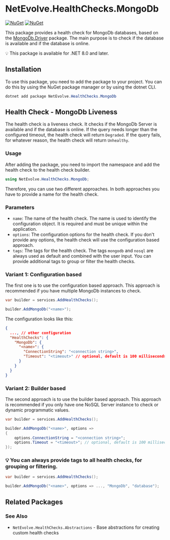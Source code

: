 # NetEvolve.HealthChecks.MongoDb

[![NuGet](https://img.shields.io/nuget/v/NetEvolve.HealthChecks.MongoDb?logo=nuget)](https://www.nuget.org/packages/NetEvolve.HealthChecks.MongoDb/)
[![NuGet](https://img.shields.io/nuget/dt/NetEvolve.HealthChecks.MongoDb?logo=nuget)](https://www.nuget.org/packages/NetEvolve.HealthChecks.MongoDb/)

This package provides a health check for MongoDb databases, based on the [MongoDb.Driver](https://www.nuget.org/packages/MongoDb.Driver/) package. The main purpose is to check if the database is available and if the database is online.

:bulb: This package is available for .NET 8.0 and later.

## Installation
To use this package, you need to add the package to your project. You can do this by using the NuGet package manager or by using the dotnet CLI.
```powershell
dotnet add package NetEvolve.HealthChecks.MongoDb
```

## Health Check - MongoDb Liveness
The health check is a liveness check. It checks if the MongoDb Server is available and if the database is online.
If the query needs longer than the configured timeout, the health check will return `Degraded`.
If the query fails, for whatever reason, the health check will return `Unhealthy`.

### Usage
After adding the package, you need to import the namespace and add the health check to the health check builder.
```csharp
using NetEvolve.HealthChecks.MongoDb;
```
Therefore, you can use two different approaches. In both approaches you have to provide a name for the health check.

### Parameters
- `name`: The name of the health check. The name is used to identify the configuration object. It is required and must be unique within the application.
- `options`: The configuration options for the health check. If you don't provide any options, the health check will use the configuration based approach.
- `tags`: The tags for the health check. The tags `mongodb` and `nosql` are always used as default and combined with the user input. You can provide additional tags to group or filter the health checks.

### Variant 1: Configuration based
The first one is to use the configuration based approach. This approach is recommended if you have multiple MongoDb instances to check.
```csharp
var builder = services.AddHealthChecks();

builder.AddMongoDb("<name>");
```

The configuration looks like this:
```json
{
  ..., // other configuration
  "HealthChecks": {
    "MongoDb": {
      "<name>": {
        "ConnectionString": "<connection string>",
        "Timeout": "<timeout>" // optional, default is 100 milliseconds
      }
    }
  }
}
```

### Variant 2: Builder based
The second approach is to use the builder based approach. This approach is recommended if you only have one NoSQL Server instance to check or dynamic programmatic values.
```csharp
var builder = services.AddHealthChecks();

builder.AddMongoDb("<name>", options =>
{
    options.ConnectionString = "<connection string>";
    options.Timeout = "<timeout>"; // optional, default is 100 milliseconds
});
```

### :bulb: You can always provide tags to all health checks, for grouping or filtering.

```csharp
var builder = services.AddHealthChecks();

builder.AddMongoDb("<name>", options => ..., "MongoDb", "database");
```

## Related Packages

### See Also
- <a>`NetEvolve.HealthChecks.Abstractions`</a> - Base abstractions for creating custom health checks